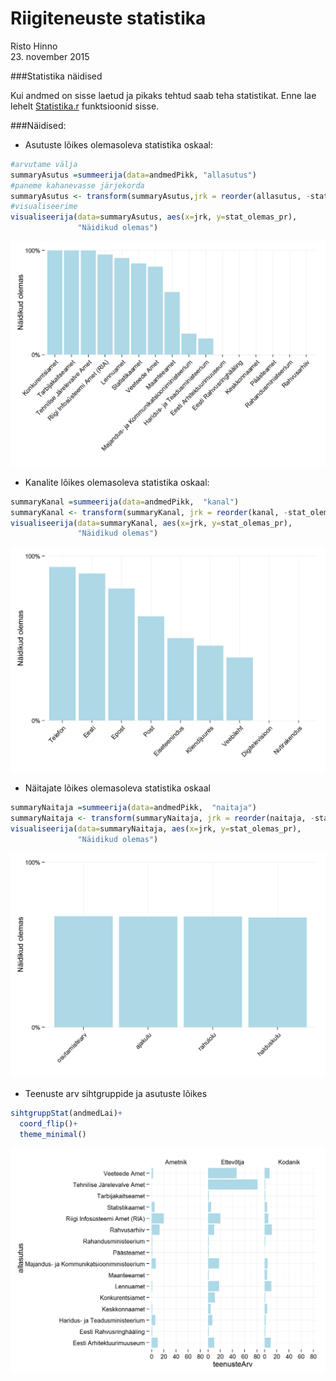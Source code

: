 # Riigiteneuste statistika
Risto Hinno  
23. november 2015  

###Statistika näidised

Kui andmed on sisse laetud ja pikaks tehtud saab teha statistikat. Enne lae lehelt [Statistika.r](https://github.com/RRisto/Riigteenuste_analyys/blob/master/Statistika.R "https://github.com/RRisto/Riigteenuste_analyys/blob/master/Statistika.R") funktsioonid sisse.


###Näidised:

- Asutuste lõikes olemasoleva statistika oskaal:

```r
#arvutame välja
summaryAsutus =summeerija(data=andmedPikk, "allasutus")
#paneme kahanevasse järjekorda
summaryAsutus <- transform(summaryAsutus,jrk = reorder(allasutus, -stat_olemas_pr))
#visualiseerime
visualiseerija(data=summaryAsutus, aes(x=jrk, y=stat_olemas_pr), 
               "Näidikud olemas")
```

![](statistika_files/figure-html/unnamed-chunk-2-1.png) 

- Kanalite lõikes olemasoleva statistika oskaal:


```r
summaryKanal =summeerija(data=andmedPikk,  "kanal")
summaryKanal <- transform(summaryKanal, jrk = reorder(kanal, -stat_olemas_pr))
visualiseerija(data=summaryKanal, aes(x=jrk, y=stat_olemas_pr), 
               "Näidikud olemas")
```

![](statistika_files/figure-html/unnamed-chunk-3-1.png) 


- Näitajate lõikes olemasoleva statistika oskaal


```r
summaryNaitaja =summeerija(data=andmedPikk,  "naitaja")
summaryNaitaja <- transform(summaryNaitaja, jrk = reorder(naitaja, -stat_olemas_pr))
visualiseerija(data=summaryNaitaja, aes(x=jrk, y=stat_olemas_pr), 
               "Näidikud olemas")
```

![](statistika_files/figure-html/unnamed-chunk-4-1.png) 


- Teenuste arv sihtgruppide ja asutuste lõikes


```r
sihtgruppStat(andmedLai)+
  coord_flip()+
  theme_minimal()
```

![](statistika_files/figure-html/unnamed-chunk-5-1.png) 

